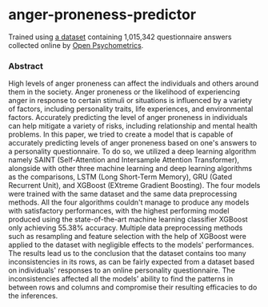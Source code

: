 # anger-proneness-predictor

Trained using [a dataset](https://www.kaggle.com/datasets/tunguz/big-five-personality-test) containing 1,015,342 questionnaire answers collected online by [Open Psychometrics](https://openpsychometrics.org/tests/IPIP-BFFM/).

### Abstract

High levels of anger proneness can affect the individuals and others around them in the society. Anger proneness or the likelihood of experiencing anger in response to certain stimuli or situations is influenced by a variety of factors, including personality traits, life experiences, and environmental factors. Accurately predicting the level of anger proneness in individuals can help mitigate a variety of risks, including relationship and mental health problems. In this paper, we tried to create a model that is capable of accurately predicting levels of anger proneness based on one's answers to a personality questionnaire. To do so, we utilized a deep learning algorithm namely SAINT (Self-Attention and Intersample Attention Transformer), alongside with other three machine learning and deep learning algorithms as the comparisons, LSTM (Long Short-Term Memory), GRU (Gated Recurrent Unit), and XGBoost (EXtreme Gradient Boosting). The four models were trained with the same dataset and the same data preprocessing methods. All the four algorithms couldn't manage to produce any models with satisfactory performances, with the highest performing model produced using the state-of-the-art machine learning classifier XGBoost only achieving 55.38% accuracy. Multiple data preprocessing methods such as resampling and feature selection with the help of XGBoost were applied to the dataset with negligible effects to the models' performances. The results lead us to the conclusion that the dataset contains too many inconsistencies in its rows, as can be fairly expected from a dataset based on individuals' responses to an online personality questionnaire. The inconsistencies affected all the models’ ability to find the patterns in between rows and columns and compromise their resulting efficacies to do the inferences.

